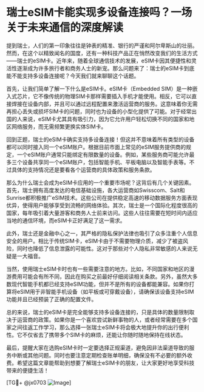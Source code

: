 # 瑞士eSIM卡能实现多设备连接吗？一场关于未来通信的深度解读

提到瑞士，人们的第一印象往往是钟表的精准、银行的严谨和阿尔卑斯山的壮丽。然而，在这个以精致闻名的国度，还有一种科技产品正在悄然改变我们的生活方式——瑞士的eSIM卡。近年来，随着全球通信技术的发展，eSIM卡因其便捷性和灵活性逐渐成为许多旅行者和商务人士的新宠。那么问题来了：瑞士的eSIM卡到底能不能支持多设备连接呢？今天我们就来聊聊这个话题。

首先，让我们简单了解一下什么是eSIM卡。eSIM卡（Embedded SIM）是一种嵌入式芯片，它不像传统的物理SIM卡那样需要插入手机才能使用。相反，它可以直接焊接在设备内部，并且可以通过远程配置来激活运营商的服务。这意味着你无需再担心丢失或损坏SIM卡的问题，同时也为设备的小型化提供了可能。对于经常出国的人来说，eSIM卡尤其具有吸引力，因为它允许用户轻松切换不同的国家和地区网络服务，而无需频繁更换实体SIM卡。

回到正题，瑞士的eSIM卡确实支持多设备连接！但这并不意味着所有类型的设备都可以同时接入同一个eSIM账户。根据目前市面上常见的eSIM服务提供商的规定，一个eSIM账户通常只能绑定有限数量的设备。例如，某些服务商可能允许最多三个设备共享同一个eSIM账户，包括智能手机、平板电脑以及智能手表等。不过具体的支持情况还是要看各个运营商的具体政策和服务条款。

那么为什么瑞士会成为eSIM卡应用的一个重要市场呢？这背后有几个关键因素。首先，瑞士拥有高度发达的电信基础设施，各大运营商如Swisscom、Salt和Sunrise都积极推广eSIM技术。这些公司在提供稳定高速的移动数据服务方面表现优异，使得用户能够享受到流畅的网络体验。其次，瑞士是一个国际化程度很高的国家，每年吸引着大量游客和商务人士前来访问。这些人往往需要在短时间内适应当地的通信环境，而eSIM卡正好满足了这一需求。

此外，瑞士还是金融中心之一，其严格的隐私保护法律也吸引了众多注重个人信息安全的用户。相比于传统SIM卡，eSIM卡由于不需要物理介质，减少了被盗风险，同时也降低了信息泄露的可能性。这对于那些对个人隐私非常敏感的人来说无疑是一大福音。

当然，使用瑞士eSIM卡时也有一些需要注意的地方。比如，不同国家和地区的漫游费用可能会有所不同，因此在购买之前最好仔细阅读相关条款。另外，虽然大多数现代智能手机都已经支持eSIM功能，但并不是所有的设备都能兼容。如果你打算将eSIM用于非智能手机设备（如平板或可穿戴设备），请确保该设备支持eSIM功能并且已经预装了正确的配置文件。

总的来说，瑞士的eSIM卡是完全能够支持多设备连接的，只是具体的数量限制取决于运营商的政策。如果你是一个喜欢尝试新鲜事物的人，或者经常需要在多个国家之间往返工作学习，那么选择一张瑞士eSIM卡将会极大地提升你的出行便利性。它不仅省去了携带多个SIM卡的麻烦，还能让你随时随地保持在线状态。

最后，提醒大家在选购eSIM卡时一定要选择正规渠道，避免因非法渠道导致的服务中断或其他问题。同时也要注意定期检查账单明细，确保没有不必要的额外收费。希望这篇文章能帮助到想要了解瑞士eSIM卡的朋友，让大家更好地享受科技带来的便捷生活！

[TG💪+ @jx0703 ![Image](https://github.com/user-attachments/assets/dbca1d08-cadb-493c-b0ec-ad6f7a83f270)]